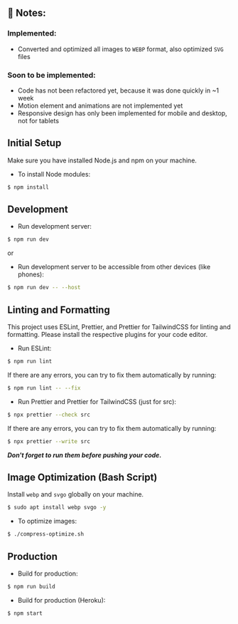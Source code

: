 ## 📌 Notes:

### Implemented:

-   Converted and optimized all images to `WEBP` format, also optimized `SVG` files

### Soon to be implemented:

-   Code has not been refactored yet, because it was done quickly in ~1 week
-   Motion element and animations are not implemented yet
-   Responsive design has only been implemented for mobile and desktop, not for tablets

## Initial Setup

Make sure you have installed Node.js and npm on your machine.

-   To install Node modules:

```bash
$ npm install
```

## Development

-   Run development server:

```bash
$ npm run dev
```

or

-   Run development server to be accessible from other devices (like phones):

```bash
$ npm run dev -- --host
```

## Linting and Formatting

This project uses ESLint, Prettier, and Prettier for TailwindCSS for linting and formatting. Please install the respective plugins for your code editor.

-   Run ESLint:

```bash
$ npm run lint
```

If there are any errors, you can try to fix them automatically by running:

```bash
$ npm run lint -- --fix
```

-   Run Prettier and Prettier for TailwindCSS (just for src):

```bash
$ npx prettier --check src
```

If there are any errors, you can try to fix them automatically by running:

```bash
$ npx prettier --write src
```

**_Don't forget to run them before pushing your code._**

## Image Optimization (Bash Script)

Install `webp` and `svgo` globally on your machine.

```bash
$ sudo apt install webp svgo -y
```

-   To optimize images:

```bash
$ ./compress-optimize.sh
```

## Production

-   Build for production:

```bash
$ npm run build
```

-   Build for production (Heroku):

```bash
$ npm start
```
